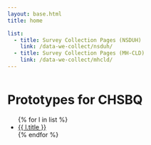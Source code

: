```yaml
---
layout: base.html
title: home

list:
  - title: Survey Collection Pages (NSDUH)
    link: /data-we-collect/nsduh/
  - title: Survey Collection Pages (MH-CLD)
    link: /data-we-collect/mhcld/
---
```

<div class="grid-container usa-prose" style="margin-top: 50px;">

# Prototypes for CHSBQ

<ul>
{% for l in list %}
<li><a href="{{ l.link }}">{{ l.title }}</a></li>
{% endfor %}
</ul>

</div>